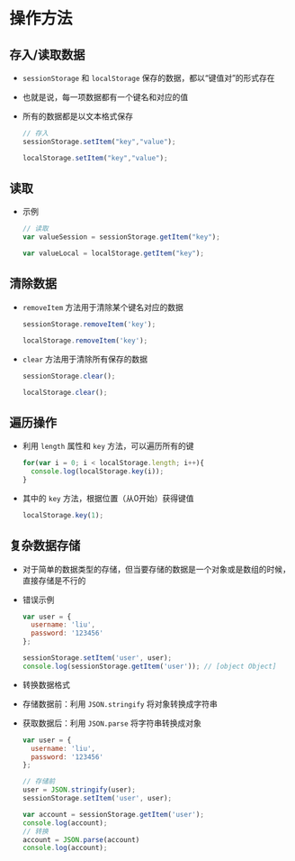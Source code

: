 # 操作方法

## 存入/读取数据

+ `sessionStorage` 和 `localStorage` 保存的数据，都以“键值对”的形式存在

+ 也就是说，每一项数据都有一个键名和对应的值

+ 所有的数据都是以文本格式保存

  ```js
  // 存入
  sessionStorage.setItem("key","value");

  localStorage.setItem("key","value");
  ```

## 读取

+ 示例

  ```js
  // 读取
  var valueSession = sessionStorage.getItem("key");

  var valueLocal = localStorage.getItem("key");
  ```

## 清除数据

+ `removeItem` 方法用于清除某个键名对应的数据

  ```js
  sessionStorage.removeItem('key');

  localStorage.removeItem('key');
  ```

+ `clear` 方法用于清除所有保存的数据

  ```js
  sessionStorage.clear();

  localStorage.clear();
  ```

## 遍历操作

+ 利用 `length` 属性和 `key` 方法，可以遍历所有的键

  ```js
  for(var i = 0; i < localStorage.length; i++){
    console.log(localStorage.key(i));
  }
  ```

+ 其中的 `key` 方法，根据位置（从0开始）获得键值

  ```js
  localStorage.key(1);
  ```

## 复杂数据存储

+ 对于简单的数据类型的存储，但当要存储的数据是一个对象或是数组的时候，直接存储是不行的

+ 错误示例

  ```js
  var user = {
    username: 'liu',
    password: '123456'
  };

  sessionStorage.setItem('user', user);
  console.log(sessionStorage.getItem('user')); // [object Object]
  ```

+ 转换数据格式

+ 存储数据前：利用 `JSON.stringify` 将对象转换成字符串

+ 获取数据后：利用 `JSON.parse` 将字符串转换成对象

  ```js
  var user = {
    username: 'liu',
    password: '123456'
  };

  // 存储前
  user = JSON.stringify(user);
  sessionStorage.setItem('user', user);

  var account = sessionStorage.getItem('user');
  console.log(account);
  // 转换
  account = JSON.parse(account)
  console.log(account);
  ```
